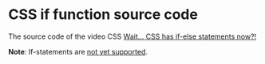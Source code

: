 # CSS if function source code

The source code of the video CSS [Wait... CSS has if-else statements now?!](https://www.youtube.com/watch?v=6-9F8UnGj1E "YouTube Video")

**Note**: If-statements are [not yet supported](https://developer.mozilla.org/en-US/docs/Web/CSS/if "CSS if-statements documentation").